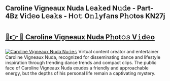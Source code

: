 ## Caroline Vigneaux Nuda L𝚎a𝚔ed N𝚞𝚍e - Part-4Bz Vi𝚍𝚎o L𝚎a𝚔s - H𝚘𝚝 O𝚗𝚕yf𝚊ns P𝚑𝚘tos KN27j

# <h2><a href="http://kf1tljz.oniu.top/?m=Caroline+Vigneaux+Nuda">🔗👉 🔴 Caroline Vigneaux Nuda P𝚑ot𝚘𝚜 V𝚒d𝚎o</a></h2>

[![Caroline Vigneaux Nuda Nu𝚍e𝚜](https://i.imgur.com/0qMVB7G.gif)](http://kf1tljz.oniu.top/?m=Caroline+Vigneaux+Nuda)
Virtual content creator and entertainer Caroline Vigneaux Nuda, recognized for disseminating dance and lifestyle inspiration through trending dance trends and compact clips. The public face of Caroline Vigneaux Nuda exudes a friendly and approachable energy, but the depths of his personal life remain a captivating mystery.  
